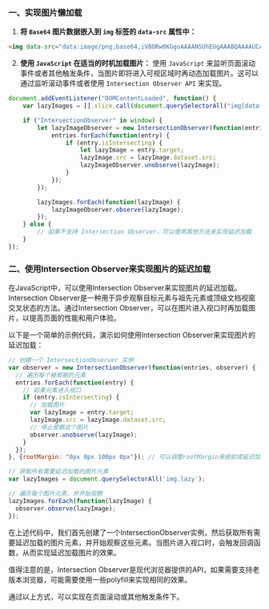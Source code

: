 ### 一、实现图片懒加载

1. **将 `Base64` 图片数据嵌入到 `img` 标签的 `data-src` 属性中：**
``` html
<img data-src="data:image/png;base64,iVBORw0KGgoAAAANSUhEUgAAABQAAAAUCAYAAACNiR0NAAAABHNCSVQICAgIfAhkiAAAAAlwSFlzAAALEgAACxIB0t1+/AAAABx0RVh0U29mdHdhcmUAbWF0cGxvdGxpYiB2ZXJzaW9uMy4xLjEsIGh0dHA6Ly9tYXRwbG90bGliLm9yZy+j8jJFAAAADNJREFUOI1jYaAyYI00YgxyMjFpxdoNkGGJhuIWGTCAEGDZpIKqoMfQwAEADaYBMKcikhKAAAAAASUVORK5CYII=" alt="延迟加载的图片">
```

2. **使用 `JavaScript` 在适当的时机加载图片：** 使用 `JavaScript` 来监听页面滚动事件或者其他触发条件，当图片即将进入可视区域时再动态加载图片。这可以通过监听滚动事件或者使用 `Intersection Observer API` 来实现。

``` js
document.addEventListener("DOMContentLoaded", function() {
    var lazyImages = [].slice.call(document.querySelectorAll("img[data-src]"));

    if ("IntersectionObserver" in window) {
        let lazyImageObserver = new IntersectionObserver(function(entries, observer) {
            entries.forEach(function(entry) {
                if (entry.isIntersecting) {
                    let lazyImage = entry.target;
                    lazyImage.src = lazyImage.dataset.src;
                    lazyImageObserver.unobserve(lazyImage);
                }
            });
        });

        lazyImages.forEach(function(lazyImage) {
            lazyImageObserver.observe(lazyImage);
        });
    } else {
        // 如果不支持 Intersection Observer，可以使用其他方法来实现延迟加载
    }
});
```

### 二、使用Intersection Observer来实现图片的延迟加载

在JavaScript中，可以使用Intersection Observer来实现图片的延迟加载。Intersection Observer是一种用于异步观察目标元素与祖先元素或顶级文档视窗交叉状态的方法。通过Intersection Observer，可以在图片进入视口时再加载图片，以提高页面的性能和用户体验。

以下是一个简单的示例代码，演示如何使用Intersection Observer来实现图片的延迟加载：

``` js
// 创建一个 IntersectionObserver 实例
var observer = new IntersectionObserver(function(entries, observer) {
  // 遍历每个被观察的元素
  entries.forEach(function(entry) {
    // 如果元素进入视口
    if (entry.isIntersecting) {
      // 加载图片
      var lazyImage = entry.target;
      lazyImage.src = lazyImage.dataset.src;
      // 停止观察这个图片
      observer.unobserve(lazyImage);
    }
  });
}, {rootMargin: "0px 0px 100px 0px"}); // 可以调整rootMargin来提前或延迟加载图片

// 获取所有需要延迟加载的图片元素
var lazyImages = document.querySelectorAll('img.lazy');

// 遍历每个图片元素，并开始观察
lazyImages.forEach(function(lazyImage) {
  observer.observe(lazyImage);
});
```

在上述代码中，我们首先创建了一个IntersectionObserver实例，然后获取所有需要延迟加载的图片元素，并开始观察这些元素。当图片进入视口时，会触发回调函数，从而实现延迟加载图片的效果。

值得注意的是，Intersection Observer是现代浏览器提供的API，如果需要支持老版本浏览器，可能需要使用一些polyfill来实现相同的效果。

通过以上方式，可以实现在页面滚动或其他触发条件下。